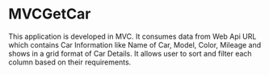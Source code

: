 # MVCGetCar
This application is developed in MVC.
It consumes data from Web Api URL which contains Car Information like Name of Car, Model, Color, Mileage and shows in a grid format of Car Details. It allows user to sort and filter each column based on their requirements.
